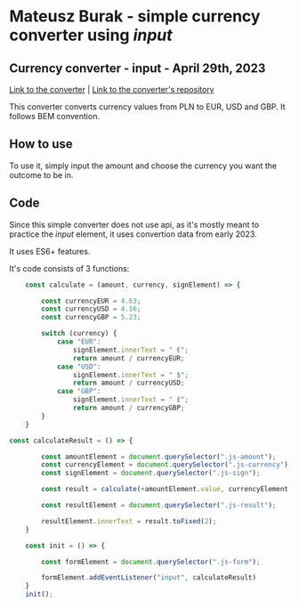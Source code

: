 # Mateusz Burak - simple currency converter using *input*

## Currency converter - input - April 29th, 2023

[Link to the converter](https://mateuszburak.github.io/currency-converter-input/) |
[Link to the converter's repository](https://github.com/MateuszBurak/currency-converter-input)

This converter converts currency values from PLN to EUR, USD and GBP. It follows BEM convention.

## How to use

To use it, simply input the amount and choose the currency you want the outcome to be in.

## Code

Since this simple converter does not use api, as it's mostly meant to practice the *input* element, it uses convertion data from early 2023.

It uses ES6+ features.

It's code consists of 3 functions:

```javascript
    const calculate = (amount, currency, signElement) => {

        const currencyEUR = 4.63;
        const currencyUSD = 4.16;
        const currencyGBP = 5.23;

        switch (currency) {
            case "EUR":
                signElement.innerText = " €";
                return amount / currencyEUR;
            case "USD":
                signElement.innerText = " $";
                return amount / currencyUSD;
            case "GBP":
                signElement.innerText = " £";
                return amount / currencyGBP;
        }
    }
```
```javascript
const calculateResult = () => {

        const amountElement = document.querySelector(".js-amount");
        const currencyElement = document.querySelector(".js-currency");
        const signElement = document.querySelector(".js-sign");

        const result = calculate(+amountElement.value, currencyElement.value, signElement);

        const resultElement = document.querySelector(".js-result");

        resultElement.innerText = result.toFixed(2);
    }
```

```javascript
    const init = () => {

        const formElement = document.querySelector(".js-form");

        formElement.addEventListener("input", calculateResult)
    }
    init();
```
